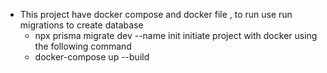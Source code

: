 - This project have docker compose and docker file , to run use
run migrations to create database
  - npx prisma migrate dev --name init
initiate project with docker using the following command
  - docker-compose up --build